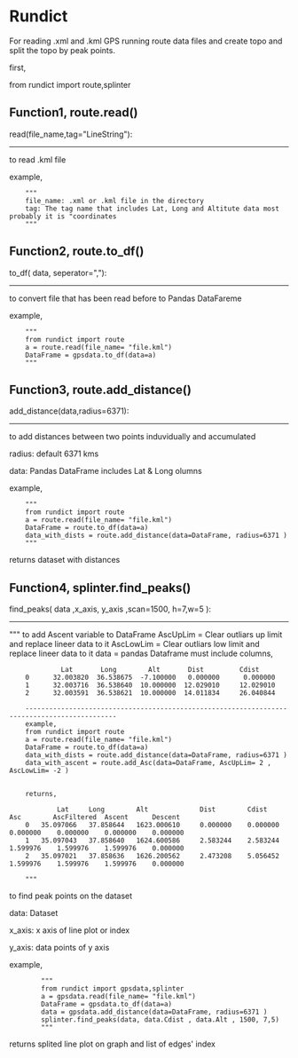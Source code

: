 <h1>Rundict</h1>

For reading .xml and .kml GPS running route data files and create topo and split the topo by peak points.



first,

from rundict import route,splinter

<h2>Function1, route.read()</h2>

read(file_name,tag="LineString"):

---------------------------------------------------------------------------------------------

to read .kml file

example,

        """
        file_name: .xml or .kml file in the directory
        tag: The tag name that includes Lat, Long and Altitute data most probably it is "coordinates
        """
        

<h2>Function2, route.to_df()</h2>

to_df( data, seperator=","):

---------------------------------------------------------------------------------------------

        
to  convert file that has been read before to Pandas DataFareme
        

example,


        """
        from rundict import route
        a = route.read(file_name= "file.kml")
        DataFrame = gpsdata.to_df(data=a)
        """
        
              
<h2>Function3, route.add_distance()</h2>

add_distance(data,radius=6371):

---------------------------------------------------------------------------------------------

        
to add distances between two points induvidually and accumulated

radius: default 6371 kms

data: Pandas DataFrame includes Lat & Long olumns

example,


        """
        from rundict import route
        a = route.read(file_name= "file.kml")
        DataFrame = route.to_df(data=a)
        data_with_dists = route.add_distance(data=DataFrame, radius=6371 )
        """
        
        
returns dataset with distances



<h2>Function4, splinter.find_peaks()</h2>

find_peaks( data ,x_axis,  y_axis ,scan=1500, h=7,w=5 ):

---------------------------------------------------------------------------------------------
"""
        to add Ascent variable to DataFrame 
        AscUpLim = Clear outliars up limit and replace lineer data to it
        AscLowLim = Clear outliars low  limit and replace lineer data to it
        data = pandas Dataframe must include columns,

                 Lat       Long        Alt       Dist         Cdist
        0      32.003820  36.538675  -7.100000   0.000000      0.000000
        1      32.003716  36.538640  10.000000  12.029010     12.029010
        2      32.003591  36.538621  10.000000  14.011834     26.040844
        
        ---------------------------------------------------------------------------------------------
        example,
        from rundict import route
        a = route.read(file_name= "file.kml")
        DataFrame = route.to_df(data=a)
        data_with_dists = route.add_distance(data=DataFrame, radius=6371 )
        data_with_ascent = route.add_Asc(data=DataFrame, AscUpLim= 2 , AscLowLim= -2 )
        

        returns,

                Lat 	Long 	    Alt 	        Dist 	    Cdist 	    Asc 	   AscFiltered 	Ascent 	    Descent
        0 	35.097066 	37.858644 	1623.000610 	0.000000 	0.000000 	0.000000 	0.000000 	0.000000 	0.000000
        1 	35.097043 	37.858640 	1624.600586 	2.583244 	2.583244 	1.599976 	1.599976 	1.599976 	0.000000
        2 	35.097021 	37.858636 	1626.200562 	2.473208 	5.056452 	1.599976 	1.599976 	1.599976 	0.000000
        
        """
        
to find peak points on the dataset

data: Dataset 

x_axis: x axis of line plot or index 

y_axis: data points of y axis 


example,

           
            """
            from rundict import gpsdata,splinter
            a = gpsdata.read(file_name= "file.kml")
            DataFrame = gpsdata.to_df(data=a)
            data = gpsdata.add_distance(data=DataFrame, radius=6371 )
            splinter.find_peaks(data, data.Cdist , data.Alt , 1500, 7,5)            
            """
            
           
returns splited line plot on graph and list of edges' index
            
           
